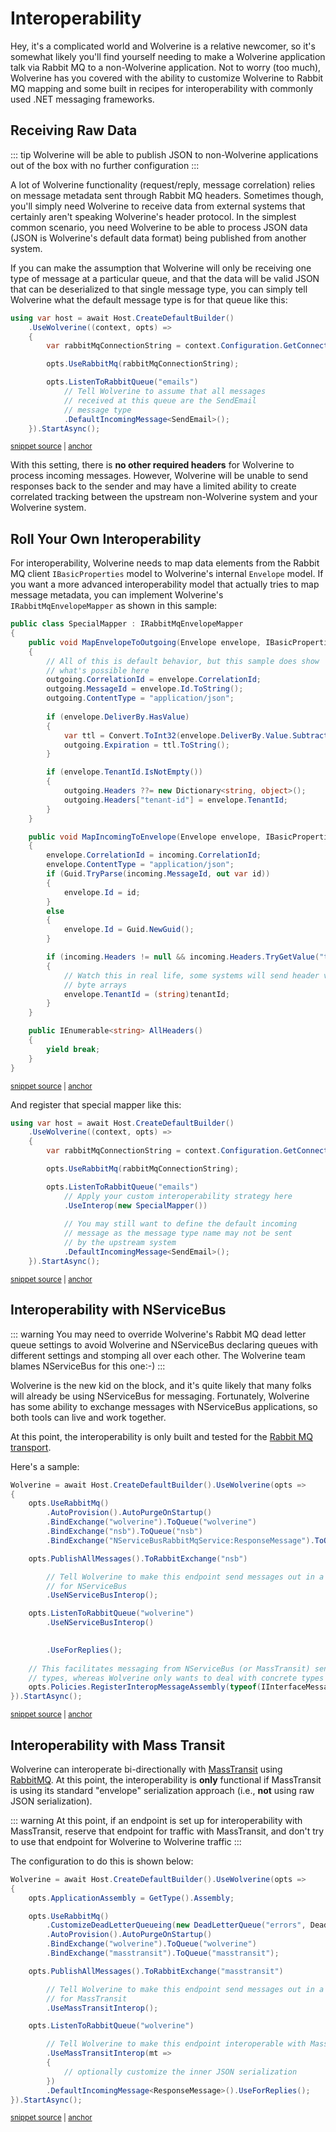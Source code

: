 # Interoperability

Hey, it's a complicated world and Wolverine is a relative newcomer, so it's somewhat likely you'll find yourself needing to make a Wolverine application talk via Rabbit MQ to 
a non-Wolverine application. Not to worry (too much), Wolverine has you covered with the ability to customize Wolverine to Rabbit MQ mapping and some built in recipes for 
interoperability with commonly used .NET messaging frameworks.

## Receiving Raw Data

::: tip
Wolverine will be able to publish JSON to non-Wolverine applications out of the box with no further configuration
:::

A lot of Wolverine functionality (request/reply, message correlation) relies on message metadata sent through
Rabbit MQ headers. Sometimes though, you'll simply need Wolverine to receive data from external systems that
certainly aren't speaking Wolverine's header protocol. In the simplest common scenario, you need Wolverine to
be able to process JSON data (JSON is Wolverine's default data format) being published from another system.

If you can make the assumption that Wolverine will only be receiving one type of message at a particular queue, and that
the data will be valid JSON that can be deserialized to that single message type, you can simply tell
Wolverine what the default message type is for that queue like this:

<!-- snippet: sample_setting_default_message_type_with_rabbit -->
<a id='snippet-sample_setting_default_message_type_with_rabbit'></a>
```cs
using var host = await Host.CreateDefaultBuilder()
    .UseWolverine((context, opts) =>
    {
        var rabbitMqConnectionString = context.Configuration.GetConnectionString("rabbit");

        opts.UseRabbitMq(rabbitMqConnectionString);

        opts.ListenToRabbitQueue("emails")
            // Tell Wolverine to assume that all messages
            // received at this queue are the SendEmail
            // message type
            .DefaultIncomingMessage<SendEmail>();
    }).StartAsync();
```
<sup><a href='https://github.com/JasperFx/wolverine/blob/main/src/Transports/RabbitMQ/Wolverine.RabbitMQ.Tests/Samples.cs#L416-L432' title='Snippet source file'>snippet source</a> | <a href='#snippet-sample_setting_default_message_type_with_rabbit' title='Start of snippet'>anchor</a></sup>
<!-- endSnippet -->

With this setting, there is **no other required headers** for Wolverine to process incoming messages. However, Wolverine will be
unable to send responses back to the sender and may have a limited ability to create correlated tracking between
the upstream non-Wolverine system and your Wolverine system.


## Roll Your Own Interoperability

For interoperability, Wolverine needs to map data elements from the Rabbit MQ client `IBasicProperties` model to 
Wolverine's internal `Envelope` model. If you want a more advanced interoperability model that actually tries
to map message metadata, you can implement Wolverine's `IRabbitMqEnvelopeMapper` as shown in this sample:

<!-- snippet: sample_rabbit_special_mapper -->
<a id='snippet-sample_rabbit_special_mapper'></a>
```cs
public class SpecialMapper : IRabbitMqEnvelopeMapper
{
    public void MapEnvelopeToOutgoing(Envelope envelope, IBasicProperties outgoing)
    {
        // All of this is default behavior, but this sample does show
        // what's possible here
        outgoing.CorrelationId = envelope.CorrelationId;
        outgoing.MessageId = envelope.Id.ToString();
        outgoing.ContentType = "application/json";
        
        if (envelope.DeliverBy.HasValue)
        {
            var ttl = Convert.ToInt32(envelope.DeliverBy.Value.Subtract(DateTimeOffset.Now).TotalMilliseconds);
            outgoing.Expiration = ttl.ToString();
        }

        if (envelope.TenantId.IsNotEmpty())
        {
            outgoing.Headers ??= new Dictionary<string, object>();
            outgoing.Headers["tenant-id"] = envelope.TenantId;
        }
    }

    public void MapIncomingToEnvelope(Envelope envelope, IBasicProperties incoming)
    {
        envelope.CorrelationId = incoming.CorrelationId;
        envelope.ContentType = "application/json";
        if (Guid.TryParse(incoming.MessageId, out var id))
        {
            envelope.Id = id;
        }
        else
        {
            envelope.Id = Guid.NewGuid();
        }

        if (incoming.Headers != null && incoming.Headers.TryGetValue("tenant-id", out var tenantId))
        {
            // Watch this in real life, some systems will send header values as
            // byte arrays
            envelope.TenantId = (string)tenantId;
        }
    }

    public IEnumerable<string> AllHeaders()
    {
        yield break;
    }
}
```
<sup><a href='https://github.com/JasperFx/wolverine/blob/main/src/Transports/RabbitMQ/Wolverine.RabbitMQ.Tests/SpecialMapper.cs#L7-L59' title='Snippet source file'>snippet source</a> | <a href='#snippet-sample_rabbit_special_mapper' title='Start of snippet'>anchor</a></sup>
<!-- endSnippet -->

And register that special mapper like this:

<!-- snippet: sample_registering_custom_rabbit_mq_envelope_mapper -->
<a id='snippet-sample_registering_custom_rabbit_mq_envelope_mapper'></a>
```cs
using var host = await Host.CreateDefaultBuilder()
    .UseWolverine((context, opts) =>
    {
        var rabbitMqConnectionString = context.Configuration.GetConnectionString("rabbit");

        opts.UseRabbitMq(rabbitMqConnectionString);

        opts.ListenToRabbitQueue("emails")
            // Apply your custom interoperability strategy here
            .UseInterop(new SpecialMapper())
            
            // You may still want to define the default incoming
            // message as the message type name may not be sent
            // by the upstream system
            .DefaultIncomingMessage<SendEmail>();
    }).StartAsync();
```
<sup><a href='https://github.com/JasperFx/wolverine/blob/main/src/Transports/RabbitMQ/Wolverine.RabbitMQ.Tests/Samples.cs#L437-L456' title='Snippet source file'>snippet source</a> | <a href='#snippet-sample_registering_custom_rabbit_mq_envelope_mapper' title='Start of snippet'>anchor</a></sup>
<!-- endSnippet -->


## Interoperability with NServiceBus

::: warning
You may need to override Wolverine's Rabbit MQ dead letter queue settings to avoid Wolverine and NServiceBus declaring queues
with different settings and stomping all over each other. The Wolverine team blames NServiceBus for this one:-)
:::

Wolverine is the new kid on the block, and it's quite likely that many folks will already be using NServiceBus for messaging.
Fortunately, Wolverine has some ability to exchange messages with NServiceBus applications, so both tools can live and
work together.

At this point, the interoperability is only built and tested for the [Rabbit MQ transport](./transports/rabbitmq.md).

Here's a sample:

<!-- snippet: sample_NServiceBus_interoperability -->
<a id='snippet-sample_nservicebus_interoperability'></a>
```cs
Wolverine = await Host.CreateDefaultBuilder().UseWolverine(opts =>
{
    opts.UseRabbitMq()
        .AutoProvision().AutoPurgeOnStartup()
        .BindExchange("wolverine").ToQueue("wolverine")
        .BindExchange("nsb").ToQueue("nsb")
        .BindExchange("NServiceBusRabbitMqService:ResponseMessage").ToQueue("wolverine");

    opts.PublishAllMessages().ToRabbitExchange("nsb")

        // Tell Wolverine to make this endpoint send messages out in a format
        // for NServiceBus
        .UseNServiceBusInterop();

    opts.ListenToRabbitQueue("wolverine")
        .UseNServiceBusInterop()
        

        .UseForReplies();
    
    // This facilitates messaging from NServiceBus (or MassTransit) sending as interface
    // types, whereas Wolverine only wants to deal with concrete types
    opts.Policies.RegisterInteropMessageAssembly(typeof(IInterfaceMessage).Assembly);
}).StartAsync();
```
<sup><a href='https://github.com/JasperFx/wolverine/blob/main/src/Transports/RabbitMQ/InteropTests/NServiceBus/NServiceBusFixture.cs#L16-L43' title='Snippet source file'>snippet source</a> | <a href='#snippet-sample_nservicebus_interoperability' title='Start of snippet'>anchor</a></sup>
<!-- endSnippet -->

## Interoperability with Mass Transit

Wolverine can interoperate bi-directionally with [MassTransit](https://masstransit-project.com/) using [RabbitMQ](http://www.rabbitmq.com/).
At this point, the interoperability is **only** functional if MassTransit is using its standard "envelope" serialization
approach (i.e., **not** using raw JSON serialization).

::: warning
At this point, if an endpoint is set up for interoperability with MassTransit, reserve that endpoint for traffic
with MassTransit, and don't try to use that endpoint for Wolverine to Wolverine traffic
:::

The configuration to do this is shown below:

<!-- snippet: sample_MassTransit_interoperability -->
<a id='snippet-sample_masstransit_interoperability'></a>
```cs
Wolverine = await Host.CreateDefaultBuilder().UseWolverine(opts =>
{
    opts.ApplicationAssembly = GetType().Assembly;

    opts.UseRabbitMq()
        .CustomizeDeadLetterQueueing(new DeadLetterQueue("errors", DeadLetterQueueMode.InteropFriendly))
        .AutoProvision().AutoPurgeOnStartup()
        .BindExchange("wolverine").ToQueue("wolverine")
        .BindExchange("masstransit").ToQueue("masstransit");

    opts.PublishAllMessages().ToRabbitExchange("masstransit")

        // Tell Wolverine to make this endpoint send messages out in a format
        // for MassTransit
        .UseMassTransitInterop();

    opts.ListenToRabbitQueue("wolverine")

        // Tell Wolverine to make this endpoint interoperable with MassTransit
        .UseMassTransitInterop(mt =>
        {
            // optionally customize the inner JSON serialization
        })
        .DefaultIncomingMessage<ResponseMessage>().UseForReplies();
}).StartAsync();
```
<sup><a href='https://github.com/JasperFx/wolverine/blob/main/src/Transports/RabbitMQ/InteropTests/MassTransit/MassTransitSpecs.cs#L21-L49' title='Snippet source file'>snippet source</a> | <a href='#snippet-sample_masstransit_interoperability' title='Start of snippet'>anchor</a></sup>
<!-- endSnippet -->

